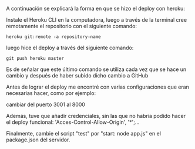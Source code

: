 A continuación se explicará la forma en que se hizo el deploy con heroku:

Instale el Heroku CLI en la computadora, luego a través de la terminal cree remotamente el repositorio con el siguiente comando:

``` 
heroku git:remote -a repository-name
```

luego hice el deploy a través del siguiente comando:

```
git push heroku master
```
Es de señalar que este último comando se utiliza cada vez que se hace un cambio y después de haber subido dicho cambio a GitHub

Antes de lograr el deploy me encontré con varias configuraciones que eran necesarias hacer, como por ejemplo: 

cambiar del puerto 3001 al 8000

Además, tuve que añadir credenciales, sin las que no habría podido hacer el deploy funcional: 'Acces-Control-Allow-Origin', '*';...

Finalmente, cambie el script "test" por "start: node app.js" en el package.json del servidor.


